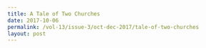 ```yaml
---
title: A Tale of Two Churches
date: 2017-10-06
permalink: /vol-13/issue-3/oct-dec-2017/tale-of-two-churches
layout: post
---
```


